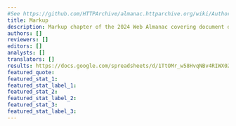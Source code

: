 ```yaml
---
#See https://github.com/HTTPArchive/almanac.httparchive.org/wiki/Authors'-Guide#metadata-to-add-at-the-top-of-your-chapters
title: Markup
description: Markup chapter of the 2024 Web Almanac covering document data (doctypes, compression, languages, HTML conformance, document size), the use of HTML elements and attributes, data attributes and social media.
authors: []
reviewers: []
editors: []
analysts: []
translators: []
results: https://docs.google.com/spreadsheets/d/1TtOMr_w58HvqNBv4RIWX021Lxm6m5ajYOcRykrPdAJc/edit#gid=1778117656
featured_quote:
featured_stat_1:
featured_stat_label_1:
featured_stat_2:
featured_stat_label_2:
featured_stat_3:
featured_stat_label_3:
---
```

